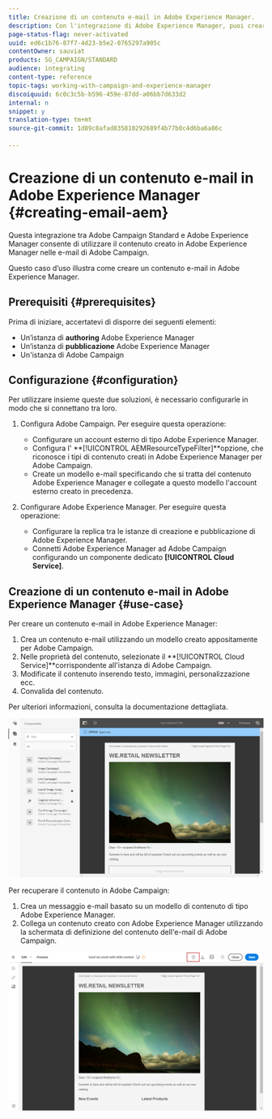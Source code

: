 ```yaml
---
title: Creazione di un contenuto e-mail in Adobe Experience Manager.
description: Con l'integrazione di Adobe Experience Manager, puoi creare contenuti direttamente in AEM e usarli successivamente in Adobe Campaign.
page-status-flag: never-activated
uuid: ed6c1b76-87f7-4d23-b5e2-0765297a905c
contentOwner: sauviat
products: SG_CAMPAIGN/STANDARD
audience: integrating
content-type: reference
topic-tags: working-with-campaign-and-experience-manager
discoiquuid: 6c0c3c5b-b596-459e-87dd-a06bb7d633d2
internal: n
snippet: y
translation-type: tm+mt
source-git-commit: 1d89c8afad835810292689f4b77b0c4d6ba6a86c

---
```



# Creazione di un contenuto e-mail in Adobe Experience Manager {#creating-email-aem}

Questa integrazione tra Adobe Campaign Standard e Adobe Experience Manager consente di utilizzare il contenuto creato in Adobe Experience Manager nelle e-mail di Adobe Campaign.

Questo caso d’uso illustra come creare un contenuto e-mail in Adobe Experience Manager.

## Prerequisiti {#prerequisites}

Prima di iniziare, accertatevi di disporre dei seguenti elementi:

* Un’istanza di **authoring** Adobe Experience Manager
* Un’istanza di **pubblicazione** Adobe Experience Manager
* Un&#39;istanza di Adobe Campaign

## Configurazione {#configuration}

Per utilizzare insieme queste due soluzioni, è necessario configurarle in modo che si connettano tra loro.

1. Configura Adobe Campaign. Per eseguire questa operazione:

   * Configurare un account esterno di tipo Adobe Experience Manager.
   * Configura l&#39; **[!UICONTROL AEMResourceTypeFilter]**opzione, che riconosce i tipi di contenuto creati in Adobe Experience Manager per Adobe Campaign.
   * Create un modello e-mail specificando che si tratta del contenuto Adobe Experience Manager e collegate a questo modello l&#39;account esterno creato in precedenza.

1. Configurare Adobe Experience Manager. Per eseguire questa operazione:

   * Configurare la replica tra le istanze di creazione e pubblicazione di Adobe Experience Manager.
   * Connetti Adobe Experience Manager ad Adobe Campaign configurando un componente dedicato **[!UICONTROL Cloud Service]**.

## Creazione di un contenuto e-mail in Adobe Experience Manager {#use-case}

Per creare un contenuto e-mail in Adobe Experience Manager:

1. Crea un contenuto e-mail utilizzando un modello creato appositamente per Adobe Campaign.
1. Nelle proprietà del contenuto, selezionate il **[!UICONTROL Cloud Service]**corrispondente all&#39;istanza di Adobe Campaign.
1. Modificate il contenuto inserendo testo, immagini, personalizzazione ecc.
1. Convalida del contenuto.

Per ulteriori informazioni, consulta la documentazione [](https://docs.adobe.com/docs/en/aem/6-2/author/personalization/adobe-campaign/campaign.html)dettagliata.

![](assets/aem_content.png)

Per recuperare il contenuto in Adobe Campaign:

1. Crea un messaggio e-mail basato su un modello di contenuto di tipo Adobe Experience Manager.
1. Collega un contenuto creato con Adobe Experience Manager utilizzando la schermata di definizione del contenuto dell&#39;e-mail di Adobe Campaign.

![](assets/aem_linked_content.png)

